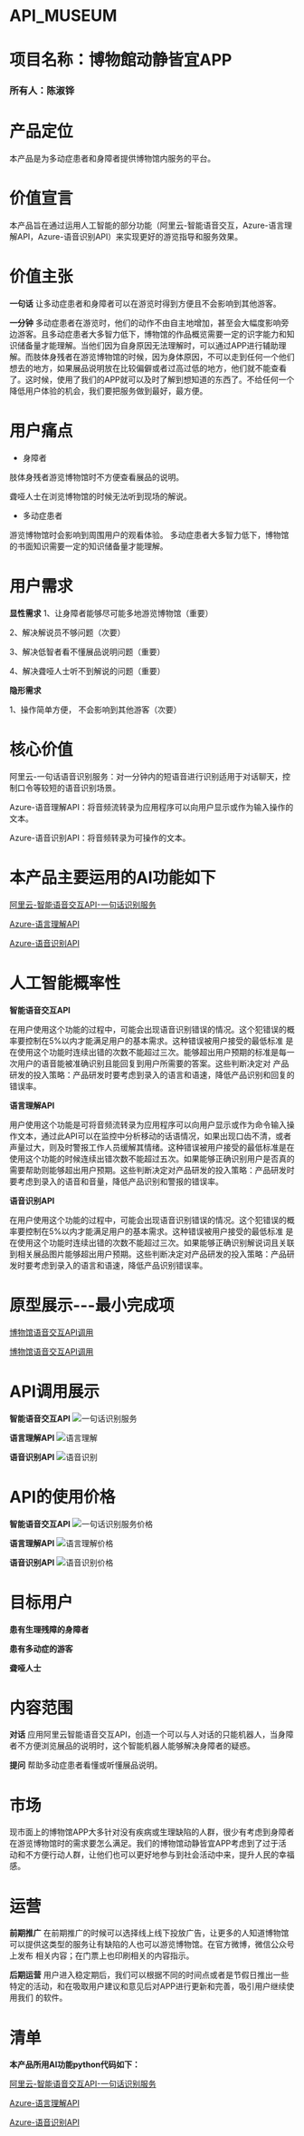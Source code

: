 # API_MUSEUM

# 项目名称：博物館动静皆宜APP

### 所有人：陈淑铧

# 产品定位
本产品是为多动症患者和身障者提供博物馆内服务的平台。

# 价值宣言
本产品旨在通过运用人工智能的部分功能（阿里云-智能语音交互，Azure-语言理解API，Azure-语音识别API）来实现更好的游览指导和服务效果。

# 价值主张
**一句话** 让多动症患者和身障者可以在游览时得到方便且不会影响到其他游客。

**一分钟** 多动症患者在游览时，他们的动作不由自主地增加，甚至会大幅度影响旁边游客。且多动症患者大多智力低下，博物馆的作品概览需要一定的识字能力和知识储备量才能理解。当他们因为自身原因无法理解时，可以通过APP进行辅助理解。而肢体身残者在游览博物馆的时候，因为身体原因，不可以走到任何一个他们想去的地方，如果展品说明放在比较偏僻或者过高过低的地方，他们就不能查看了。这时候，使用了我们的APP就可以及时了解到想知道的东西了。不给任何一个降低用户体验的机会，我们要把服务做到最好，最方便。

# 用户痛点

- 身障者

肢体身残者游览博物馆时不方便查看展品的说明。

聋哑人士在浏览博物馆的时候无法听到现场的解说。

- 多动症患者

游览博物馆时会影响到周围用户的观看体验。
多动症患者大多智力低下，博物馆的书面知识需要一定的知识储备量才能理解。

# 用户需求

**显性需求**
1、让身障者能够尽可能多地游览博物馆（重要）

2、解决解说员不够问题（次要）

3、解决低智者看不懂展品说明问题（重要）

4、解决聋哑人士听不到解说的问题（重要）

**隐形需求**

1、操作简单方便， 不会影响到其他游客（次要）

# 核心价值
阿里云-一句话语音识别服务：对一分钟内的短语音进行识别适用于对话聊天，控制口令等较短的语音识别场景。

Azure-语音理解API：将音频流转录为应用程序可以向用户显示或作为输入操作的文本。

Azure-语音识别API：将音频转录为可操作的文本。

# 本产品主要运用的AI功能如下

[阿里云-智能语音交互API-一句话识别服务](https://ai.aliyun.com/nls/asr?spm=5176.233916.1243091.9.b7d418f01fZwRa)

[Azure-语言理解API](https://www.azure.cn/zh-cn/home/features/cognitive-services/language-understanding-intelligent-service)

[Azure-语音识别API](https://www.azure.cn/zh-cn/home/features/cognitive-services/speech-services/)

# 人工智能概率性

**智能语音交互API**

在用户使用这个功能的过程中，可能会出现语音识别错误的情况。这个犯错误的概率要控制在5%以内才能满足用户的基本需求。这种错误被用户接受的最低标准
是在使用这个功能时连续出错的次数不能超过三次。能够超出用户预期的标准是每一次用户的语音能被准确识别且能回复到用户所需要的答案。这些判断决定对
产品研发的投入策略：产品研发时要考虑到录入的语言和语速，降低产品识别和回复的错误率。

**语言理解API**

用户使用这个功能是可将音频流转录为应用程序可以向用户显示或作为命令输入操作文本，通过此API可以在监控中分析移动的话语情况，如果出现口齿不清，或者声量过大，则及时警报工作人员缓解其情绪。这种错误被用户接受的最低标准是在使用这个功能的时候连续出错次数不能超过五次。如果能够正确识别用户是否真的需要帮助则能够超出用户预期。这些判断决定对产品研发的投入策略：产品研发时要考虑到录入的语音和音量，降低产品识别和警报的错误率。

**语音识别API**

在用户使用这个功能的过程中，可能会出现语音识别错误的情况。这个犯错误的概率要控制在5%以内才能满足用户的基本需求。这种错误被用户接受的最低标准
是在使用这个功能时连续出错的次数不能超过三次。如果能够正确识别解说词且关联到相关展品图片能够超出用户预期。这些判断决定对产品研发的投入策略：产品研发时要考虑到录入的语言和语速，降低产品识别错误率。

# 原型展示---最小完成项

[博物馆语音交互API调用](https://gitee.com/NFUNM008/what/raw/master/%E5%8D%9A%E7%89%A9%E9%A6%861.png)

[博物馆语音交互API调用](https://gitee.com/NFUNM008/what/raw/master/%E5%8D%9A%E7%89%A9%E9%A6%862.png)

# API调用展示

**智能语音交互API**
![一句话识别服务](https://gitee.com/NFUNM008/what/raw/master/%E4%B8%80%E5%8F%A5%E8%AF%9D%E8%AF%86%E5%88%AB%E6%9C%8D%E5%8A%A1.png)

**语言理解API**
![语言理解](https://gitee.com/NFUNM008/what/raw/master/%E8%AF%AD%E8%A8%80%E7%90%86%E8%A7%A3.png)

**语音识别API**
![语音识别](https://gitee.com/NFUNM008/what/raw/master/%E8%AF%AD%E9%9F%B3%E8%AF%86%E5%88%AB.png)

# API的使用价格

**智能语音交互API**
![一句话识别服务价格](https://gitee.com/NFUNM008/what/raw/master/%E4%B8%80%E5%8F%A5%E8%AF%9D%E8%AF%86%E5%88%AB%E6%9C%8D%E5%8A%A1%E4%BB%B7%E6%A0%BC1.png)

**语言理解API**
![语言理解价格](https://gitee.com/NFUNM008/what/raw/master/%E8%AF%AD%E8%A8%80%E7%90%86%E8%A7%A3%E4%BB%B7%E6%A0%BC.png)

**语音识别API**
![语音识别价格](https://gitee.com/NFUNM008/what/raw/master/%E8%AF%AD%E9%9F%B3%E6%9C%8D%E5%8A%A1API.png)

# 目标用户

**患有生理残障的身障者**

**患有多动症的游客**

**聋哑人士**

# 内容范围
**对话**
应用阿里云智能语音交互API，创造一个可以与人对话的只能机器人，当身障者不方便浏览展品的说明时，这个智能机器人能够解决身障者的疑惑。

**提问**
帮助多动症患者看懂或听懂展品说明。

# 市场
现市面上的博物馆APP大多针对没有疾病或生理缺陷的人群，很少有考虑到身障者在游览博物馆时的需求要怎么满足。我们的博物馆动静皆宜APP考虑到了过于活
动和不方便行动人群，让他们也可以更好地参与到社会活动中来，提升人民的幸福感。

# 运营
**前期推广**
在前期推广的时候可以选择线上线下投放广告，让更多的人知道博物馆可以提供这类型的服务让有缺陷的人也可以游览博物馆。在官方微博，微信公众号上发布
相关内容；在门票上也印刷相关的内容指示。

**后期运营**
用户进入稳定期后，我们可以根据不同的时间点或者是节假日推出一些特定的活动，和在吸取用户建议和意见后对APP进行更新和完善，吸引用户继续使用我们
的软件。

# 清单
**本产品所用AI功能python代码如下：**

[阿里云-智能语音交互API-一句话识别服务](https://help.aliyun.com/document_detail/120693.html?spm=a2c4g.11186623.6.569.57972d0d0r95Km)

[Azure-语言理解API](https://docs.microsoft.com/zh-cn/python/api/overview/azure/cognitive-services?view=azure-python)

[Azure-语音识别API](https://docs.microsoft.com/zh-cn/python/api/overview/azure/cognitive-services?view=azure-python)

